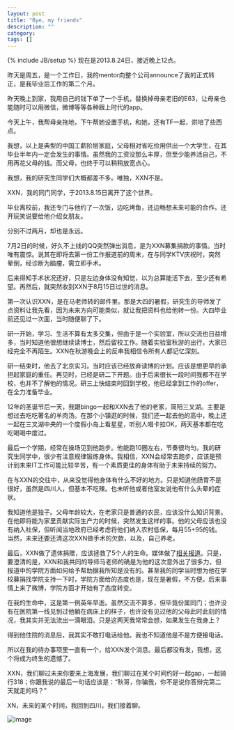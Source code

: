 ```yaml
---
layout: post
title: "Bye, my friends"
description: ""
category: 
tags: []
---
```

{% include JB/setup %}
现在是2013.8.24日，接近晚上12点。

昨天是周五，是一个工作日，我的mentor向整个公司announce了我的正式转正，是我毕业后工作的第二个月。

昨天晚上到家，我用自己的钱下单了一个手机，替换掉母亲老旧的E63，让母亲也能随时可以用微信，微博等等各种跟上时代的app。

今天上午，我帮母亲拖地，下午帮她设置手机，和她，还有TF一起，烘培了些西点。

我想，以上是典型的中国工薪阶层家庭，父母相对省吃俭用供出一个大学生，在其毕业半年内一定会发生的事情。虽然我的工资没那么丰厚，但至少能养活自己，不用再花父母的钱。而父母，也终于可以稍稍放宽点心。

我想，我的研究生同学们大概都差不多。唯独，XXN不是。

XXN，我的同门同学，于2013.8.15日离开了这个世界。

毕业离校前，我还专门与他约了一次饭，边吃烤鱼，还边畅想未来可能的合作。还开玩笑说要给他介绍女朋友。

分别不过两月，却也是永远。

7月2日的时候，好久不上线的QQ突然弹出消息，是为XXN募集捐款的事情。当时唯有震惊。说其在即将去第一份工作报道前的周末，在与同学KTV庆祝时，突然晕倒，经诊断为脑瘤，需立即手术。

后来得知手术状况还好，只是左边身体没有知觉，以为总算能活下去，至少还有希望。再然后，就突然收到XXN于8月15日过世的消息。

第一次认识XXN，是在马老师转的邮件里。那是大四的暑假，研究生的导师发了点资料让我先看，因为未来方向可能类似，就让我把资料也给他转一份。大四毕业前还见过一次面，当时随便聊了下。

研一开始，学习、生活不算有太多交集，但由于是一个实验室，所以交流也日益增多，当时知道他很想继续读博士，然后留校工作。随着实验室秋游的出行，大家已经完全不再陌生。XXN在秋游晚会上的反串我相信令所有人都记忆深刻。

研一结束时，他去了北京实习。当时应该已经放弃读博的计划。应该是想更早的承担起家庭的重任。再见时，已经是研二下开题。由于后来很长一段时间我都不在学校，也并不了解他的情况。研三上快结束时回到学校，他已经拿到工作的offer，在全力准备毕业。

12年的圣诞节后一天，我跟bingo一起和XXN去了他的老家，简阳三叉湖。主要是想过去吃吃著名的羊肉汤。在那个小镇逛的时候，我们还一起去他的高中，晚上还一起在三叉湖中央的一个度假小岛上看星星，听别人唱卡拉OK，两天基本都在吃吃喝喝中度过。

最后一个学期，经常在操场见到他跑步。他能跑10圈左右，节奏很均匀。我的研究生同学中，很少有注意规律锻炼身体。我相信，XXN会经常去跑步，应该是预计到未来IT工作可能比较辛苦，有一个素质更佳的身体有助于未来持续的努力。

在与XXN的交往中，从来没觉得他身体有什么不好的地方。只是知道他肠胃不是很好，虽然是四川人，但基本不吃辣。也未听他或者他室友说他有什么头晕的症状。

我知道他是独子。父母年龄较大，在老家只是普通的农民，应该没什么知识背景。在他即将能为家里贡献实际生产力的时候，突然发生这样的事。他的父母应该也没有纳入社保，但听闻当地政府已经考虑将他们纳入农村低保，每月55+95的钱。当然，未来还要还清这次XXN做手术的欠款，以及，自己养老。

最后，XXN做了遗体捐赠，应该拯救了5个人的生命。媒体做了[相关报道](http://cd.qq.com/a/20130817/001708.htm)。只是，要澄清的是，XXN和我共同的导师马老师的确是为他的这次意外出了很多力，但报道中的学院方面如何给予帮助据我所知是没有的。甚至我的同学当时想为他在学校募捐找学院支持一下时，学院方面给的态度也是，现在是暑假，不方便。后来事情上来了微博，学院方面才开始有了态度转变。

在我的生命中，这是第一例英年早逝。虽然交流不算多，但毕竟份属同门；也许没有在医院第一线见到过他躺在病床上的样子，也许没有见过他的父母此时此刻的情况，我其实并无法流出一滴眼泪。只是这两天我常常会想，如果发生在我身上？

得到他住院的消息后，我其实不敢打电话给他。我也不知道他是不是方便接电话。

所以在我的待办事项里一直有一个，给XXN发个消息。最后都没有发，我想，这个将成为终生的遗憾了。

XXN，我们聊过未来你要来上海发展，我们聊过在某个时间约好一起gap，一起骑行318；你跟我说的最后一句话应该是：“秋哥，你骗我，你不是说你答辩完第二天就走的吗？”

XN，未来的某个时间，我回到四川，我们接着聊。

![image](http://ww2.sinaimg.cn/large/92540662jw1e7y88xf9loj21kw11shdt.jpg)



